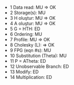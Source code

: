 * 1 Data read: MU => OK
* 2 Storage(s): MU
* 3 H oluştur: MU => OK
* 4 A oluştur: MU => OK
* 5 G = HTH: ED
* 6 Ordering: MU
* 7 Profile: MU => OK
* 8 Cholesky (L): => OK
* 9 FPG (eqn #s): MU
* 10 Substitution (Theta): MU
* 11 P = ATheta: ED
* 12 Unobservable Branch: ED
* 13 Modify: ED
* 14 Multiplication: ED
